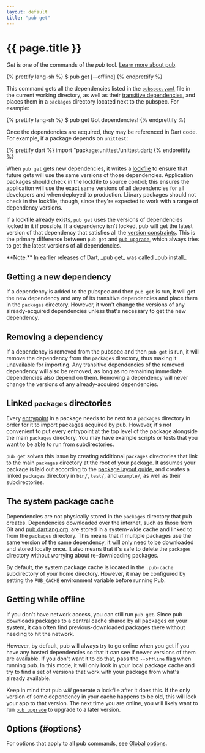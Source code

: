 ```yaml
---
layout: default
title: "pub get"
---
```


# {{ page.title }}

_Get_ is one of the commands of the _pub_ tool.
[Learn more about pub](/tools/pub/).

{% prettify lang-sh %}
$ pub get [--offline]
{% endprettify %}

This command gets all the dependencies listed in the
[`pubspec.yaml`](/tools/pub/pubspec.html) file in the current working
directory, as well as their
[transitive dependencies](/tools/pub/glossary.html#transitive-dependency),
and places them in a `packages` directory located next to the pubspec.
For example:

{% prettify lang-sh %}
$ pub get
Got dependencies!
{% endprettify %}

Once the dependencies are acquired, they may be referenced in Dart code. For
example, if a package depends on `unittest`:

{% prettify dart %}
import "package:unittest/unittest.dart;
{% endprettify %}

When `pub get` gets new dependencies, it writes a
[lockfile](/tools/pub/glossary.html#lockfile) to ensure that future
gets will use the same versions of those dependencies.
Application packages should check in the lockfile to source control;
this ensures the application will use the exact same versions
of all dependencies for all developers and when deployed to production.
Library packages should not check in the lockfile, though, since they're
expected to work with a range of dependency versions.

If a lockfile already exists, `pub get` uses the versions of dependencies
locked in it if possible. If a dependency isn't locked, pub will get the
latest version of that dependency that satisfies all the [version
constraints](/tools/pub/glossary.html#version-constraint).
This is the primary difference
between `pub get` and [`pub upgrade`](pub-upgrade.html), which always tries to
get the latest versions of all dependencies.

<aside class="alert alert-info" markdown="1">
**Note:** In earlier releases of Dart, _pub get_ was called _pub install_.
</aside>

## Getting a new dependency

If a dependency is added to the pubspec and then `pub get` is run, it will
get the new dependency and any of its transitive dependencies and place them in
the `packages` directory. However, it won't change the versions of any
already-acquired dependencies unless that's necessary to get the new
dependency.

## Removing a dependency

If a dependency is removed from the pubspec and then `pub get` is run, it will
remove the dependency from the `packages` directory, thus making it
unavailable for importing. Any transitive dependencies of the removed dependency
will also be removed, as long as no remaining immediate dependencies also depend
on them. Removing a dependency will never change the versions of any
already-acquired dependencies.

## Linked `packages` directories

Every [entrypoint](/tools/pub/glossary.html#entrypoint) in a package
needs to be next to a `packages` directory in order for it to import
packages acquired by pub.
However, it's not convenient to put every entrypoint at the top level of the
package alongside the main `packages` directory. You may have example scripts or
tests that you want to be able to run from subdirectories.

`pub get` solves this issue by creating additional `packages` directories
that link to the main `packages` directory at the root of your package. It
assumes your package is laid out according to the [package layout
guide](/tools/pub/package-layout.html), and creates a linked `packages`
directory in `bin/`, `test/`, and `example/`, as well as their subdirectories.

## The system package cache

Dependencies are not physically stored in the `packages` directory that pub
creates. Dependencies downloaded over the internet, such as those from Git and
[pub.dartlang.org](http://pub.dartlang.org), are stored in a system-wide cache
and linked to from the `packages` directory. This means that if multiple
packages use the same version of the same dependency, it will only need to be
downloaded and stored locally once. It also means that it's safe to delete the
`packages` directory without worrying about re-downloading packages.

By default, the system package cache is located in the `.pub-cache` subdirectory
of your home directory. However, it may be configured by setting the `PUB_CACHE`
environment variable before running Pub.

## Getting while offline

If you don't have network access, you can still run `pub get`. Since pub
downloads packages to a central cache shared by all packages on your system, it
can often find previous-downloaded packages there without needing to hit the
network.

However, by default, pub will always try to go online when you get if you
have any hosted dependencies so that it can see if newer versions of them are
available. If you don't want it to do that, pass the `--offline` flag when
running pub. In this mode, it will only look in your local package cache and
try to find a set of versions that work with your package from what's already
available.

Keep in mind that pub *will* generate a lockfile after it does this. If the
only version of some dependency in your cache happens to be old, this will lock
your app to that version. The next time you are online, you will likely want to
run [`pub upgrade`](pub-upgrade.html) to upgrade to a later version.

## Options {#options}

For options that apply to all pub commands, see
[Global options](index.html#global-options).
